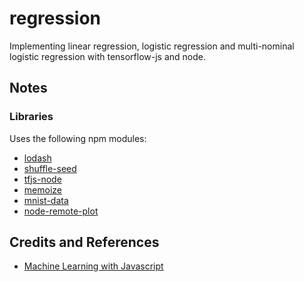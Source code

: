 # regression

Implementing linear regression, logistic regression and multi-nominal logistic regression with tensorflow-js and node.

## Notes

### Libraries

Uses the following npm modules:

* [lodash](https://www.npmjs.com/package/lodash)
* [shuffle-seed](https://www.npmjs.com/package/shuffle-seed)
* [tfjs-node](https://www.npmjs.com/package/@tensorflow/tfjs-node)
* [memoize](https://www.npmjs.com/package/memoize)
* [mnist-data](https://www.npmjs.com/package/mnist-data)
* [node-remote-plot](https://www.npmjs.com/package/node-remote-plot)

## Credits and References

* [Machine Learning with Javascript](https://www.udemy.com/machine-learning-with-javascript/learn/v4/overview)
